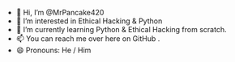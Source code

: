 - 👋 Hi, I’m @MrPancake420
- 👀 I’m interested in Ethical Hacking & Python
- 🌱 I’m currently learning Python & Ethical Hacking from scratch.
- 📫 You can reach me over here on GitHub .
- 😄 Pronouns: He / Him
